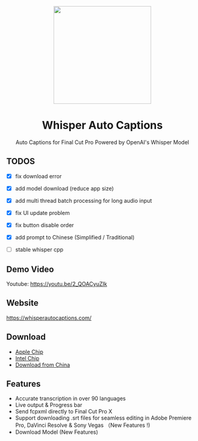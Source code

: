 <p align="center">
    <img height="256" src="https://github.com/shaishaicookie/fcpx-auto-captions/blob/main/Whisper%20Auto%20Captions/Assets.xcassets/AppIcon.appiconset/1024.png" />
</p>
<h1 align="center">Whisper Auto Captions</h1>
<p align="center">Auto Captions for Final Cut Pro Powered by OpenAI's Whisper Model</p>

## TODOS
- [x] fix download error
- [x] add model download (reduce app size)
- [x] add multi thread batch processing for long audio input
- [x] fix UI update problem
- [x] fix button disable order
- [x] add prompt to Chinese (Simplified / Traditional)
- [ ] stable whisper cpp


## Demo Video
Youtube: https://youtu.be/2_QOACyuZIk

## Website
https://whisperautocaptions.com/


## Download
* [Apple Chip](https://drive.google.com/file/d/1G0WYNk5mJMcE0cG7B2y_uBO4VaHYsCxY/view?usp=sharing) 
* [Intel Chip](https://drive.google.com/file/d/1ugXyDuDCuc_mLv1RqoUyriBBe4Fpvi_Z/view?usp=sharing) 
* [Download from China](https://vu3mopq3x8.feishu.cn/docx/Go9IdrSkpochcoxpgHfcl7nhn2d)

## Features
* Accurate transcription in over 90 languages
* Live output & Progress bar
* Send fcpxml directly to Final Cut Pro X
* Support downloading .srt files for seamless editing in Adobe Premiere Pro, DaVinci Resolve & Sony Vegas （New Features !)
* Download Model (New Features)






